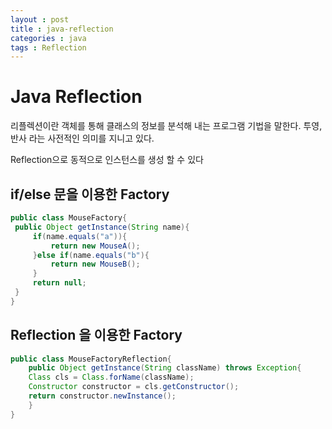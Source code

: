 ```yaml
---
layout : post
title : java-reflection
categories : java
tags : Reflection
---
```



# Java Reflection


리플렉션이란 객체를 통해 클래스의 정보를 분석해 내는 프로그램 기법을 말한다. 투영, 반사 라는 사전적인 의미를 지니고 있다.

Reflection으로 동적으로 인스턴스를 생성 할 수 있다

## if/else 문을 이용한 Factory

```java
public class MouseFactory{
 public Object getInstance(String name){
     if(name.equals("a")){
         return new MouseA();
     }else if(name.equals("b"){
         return new MouseB();
     }
     return null;
 }
}
```


## Reflection 을 이용한 Factory

```java
public class MouseFactoryReflection{
    public Object getInstance(String className) throws Exception{
    Class cls = Class.forName(className);
    Constructor constructor = cls.getConstructor();
    return constructor.newInstance();
    }
}
```
